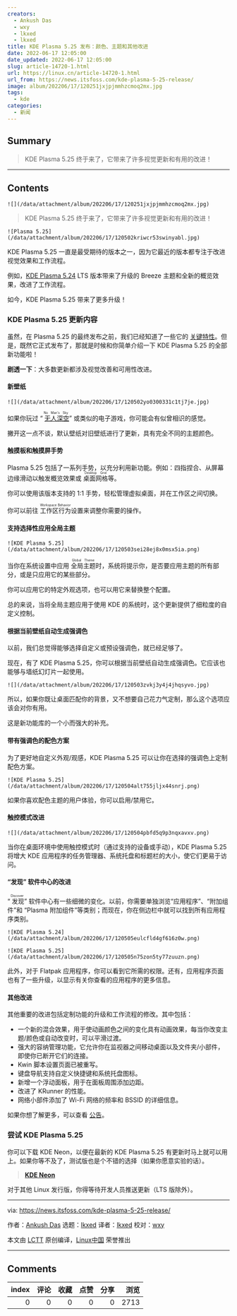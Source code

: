 ```yaml
---
creators:
  - Ankush Das
  - wxy
  - lkxed
  - lkxed
title: KDE Plasma 5.25 发布：颜色、主题和其他改进
date: 2022-06-17 12:05:00
date_updated: 2022-06-17 12:05:00
slug: article-14720-1.html
url: https://linux.cn/article-14720-1.html
url_from: https://news.itsfoss.com/kde-plasma-5-25-release/
image: album/202206/17/120251jxjpjmmhzcmoq2mx.jpg
tags:
  - kde
categories:
  - 新闻
---
```


## Summary

> KDE Plasma 5.25 终于来了，它带来了许多视觉更新和有用的改进！

***

<!-- more -->

## Contents

`![](/data/attachment/album/202206/17/120251jxjpjmmhzcmoq2mx.jpg)`

> 
> KDE Plasma 5.25 终于来了，它带来了许多视觉更新和有用的改进！
> 
> 
> 

`![Plasma 5.25](/data/attachment/album/202206/17/120502kriwcr53swinyabl.jpg)`

KDE Plasma 5.25 一直是最受期待的版本之一，因为它最近的版本都专注于改进视觉效果和工作流程。

例如，[KDE Plasma 5.24](https://news.itsfoss.com/kde-plasma-5-24-lts-release/) LTS 版本带来了升级的 Breeze 主题和全新的概览效果，改进了工作流程。

如今，KDE Plasma 5.25 带来了更多升级！

### KDE Plasma 5.25 更新内容

虽然，在 Plasma 5.25 的最终发布之前，我们已经知道了一些它的 [关键特性](https://news.itsfoss.com/plasma-5-25-features/)。但是，既然它正式发布了，那就是时候和你简单介绍一下 KDE Plasma 5.25 的全部新功能啦！

**剧透一下**：大多数更新都涉及视觉改善和可用性改进。

#### 新壁纸

`![](/data/attachment/album/202206/17/120502yo0300331c1tj7je.jpg)`

如果你玩过 “<ruby> <a href="https://www.nomanssky.com/">  无人深空 </a> <rt>  No Man's Sky </rt></ruby>” 或类似的电子游戏，你可能会有似曾相识的感觉。

撇开这一点不谈，默认壁纸对旧壁纸进行了更新，具有完全不同的主题颜色。

#### 触摸板和触摸屏手势

Plasma 5.25 包括了一系列手势，以充分利用新功能。例如：四指捏合、从屏幕边缘滑动以触发概览效果或 <ruby> 桌面网格 <rt>  Desktop Grid </rt></ruby> 等。

你可以使用该版本支持的 1:1 手势，轻松管理虚拟桌面，并在工作区之间切换。

你可以前往 <ruby> 工作区行为 <rt>  Workspace Behavior </rt></ruby> 设置来调整你需要的操作。

#### 支持选择性应用全局主题

`![KDE Plasma 5.25](/data/attachment/album/202206/17/120503sei28ej8x0msx5ia.png)`

当你在系统设置中应用 <ruby> 全局主题 <rt>  Global Theme </rt></ruby> 时，系统将提示你，是否要应用主题的所有部分，或是只应用它的某些部分。

你可以应用它的特定外观选项，也可以用它来替换整个配置。

总的来说，当将全局主题应用于使用 KDE 的系统时，这个更新提供了细粒度的自定义控制。

#### 根据当前壁纸自动生成强调色

以前，我们总觉得能够选择自定义或预设强调色，就已经足够了。

现在，有了 KDE Plasma 5.25，你可以根据当前壁纸自动生成强调色。它应该也能够与墙纸幻灯片一起使用。

`![](/data/attachment/album/202206/17/120503zvkj3y4j4jhqsyvo.jpg)`

所以，如果你既让桌面匹配你的背景，又不想要自己花力气定制，那么这个选项应该会对你有用。

这是新功能库的一个小而强大的补充。

#### 带有强调色的配色方案

为了更好地自定义外观/观感，KDE Plasma 5.25 可以让你在选择的强调色上定制配色方案。

`![KDE Plasma 5.25](/data/attachment/album/202206/17/120504alt755jljx44snrj.png)`

如果你喜欢配色主题的用户体验，你可以启用/禁用它。

#### 触控模式改进

`![](/data/attachment/album/202206/17/120504pbfd5q9p3nqxavxv.png)`

当你在桌面环境中使用触控模式时（通过支持的设备或手动），KDE Plasma 5.25 将增大 KDE 应用程序的任务管理器、系统托盘和标题栏的大小，使它们更易于访问。

#### “发现” 软件中心的改进

“<ruby> 发现 <rt>  Discover </rt></ruby>” 软件中心有一些细微的变化。以前，你需要单独浏览“应用程序”、“附加组件”和 “Plasma 附加组件”等类别；而现在，你在侧边栏中就可以找到所有应用程序类别。

`![KDE Plasma 5.24](/data/attachment/album/202206/17/120505eulcfld4gf616z0w.png)`

`![KDE Plasma 5.25](/data/attachment/album/202206/17/120505n75zon5ty77zuuzn.png)`

此外，对于 Flatpak 应用程序，你可以看到它所需的权限。还有，应用程序页面也有了一些升级，以显示有关你查看的应用程序的更多信息。

#### 其他改进

其他重要的改进包括定制功能的升级和工作流程的修改。其中包括：

* 一个新的混合效果，用于使动画颜色之间的变化具有动画效果，每当你改变主题/颜色或自动改变时，可以平滑过渡。
* 强大的容纳管理功能，它允许你在监视器之间移动桌面以及文件夹/小部件，即使你已断开它们的连接。
* Kwin 脚本设置页面已被重写。
* 键盘导航支持自定义快捷键和系统托盘图标。
* 新增一个浮动面板，用于在面板周围添加边距。
* 改进了 KRunner 的性能。
* 网络小部件添加了 Wi-Fi 网络的频率和 BSSID 的详细信息。

如果你想了解更多，可以查看 [公告](https://kde.org/announcements/plasma/5/5.25.0/)。

### 尝试 KDE Plasma 5.25

你可以下载 KDE Neon，以便在最新的 KDE Plasma 5.25 有更新时马上就可以用上。如果你等不及了，测试版也是个不错的选择（如果你愿意实验的话）。

> 
> **[KDE Neon](https://neon.kde.org/download)**
> 
> 
> 

对于其他 Linux 发行版，你得等待开发人员推送更新（LTS 版除外）。

---

via: <https://news.itsfoss.com/kde-plasma-5-25-release/>

作者：[Ankush Das](https://news.itsfoss.com/author/ankush/) 选题：[lkxed](https://github.com/lkxed) 译者：[lkxed](https://github.com/lkxed) 校对：[wxy](https://github.com/wxy)

本文由 [LCTT](https://github.com/LCTT/TranslateProject) 原创编译，[Linux中国](https://linux.cn/) 荣誉推出

***

## Comments


|   index |   评论 |   收藏 |   点赞 |   分享 |   浏览 |
|--------:|-------:|-------:|-------:|-------:|-------:|
|       0 |      0 |      0 |      0 |      0 |   2713 |
